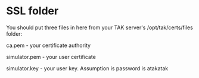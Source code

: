 # SSL folder

You should put three files in here from your TAK server's /opt/tak/certs/files folder:

ca.pem - your certificate authority

simulator.pem - your user certificate

simulator.key - your user key. Assumption is password is atakatak
